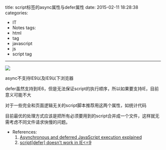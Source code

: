title: script标签的async属性与defer属性
date: 2015-02-11 18:28:38
categories:
- IT
- Notes
tags:
- html
- tag
- javascript
- js
- script tag
---

![](http://peter.sh/wp-content/uploads/2010/09/execution2.jpg)

async不支持IE9以及IE9以下浏览器

defer虽然支持到IE6，但是无法保证script的执行顺序，所以如果要支持IE，目前意义可能不大

对于一些完全和页面逻辑无关的script脚本推荐用这两个属性，如统计代码

目前最优的处理方式应该是把所有必须要用到的script合并成一个文件，这样就无需考虑不同文件请求快慢的问题。

- References:
	1. [Asynchronous and deferred JavaScript execution explained](http://peter.sh/experiments/asynchronous-and-deferred-javascript-execution-explained/)
	2. [script[defer] doesn't work in IE<=9](https://github.com/h5bp/lazyweb-requests/issues/42)